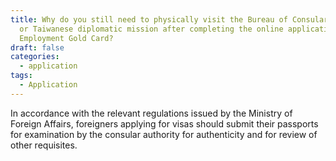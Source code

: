 ```yaml
---
title: Why do you still need to physically visit the Bureau of Consular Affairs
  or Taiwanese diplomatic mission after completing the online application for
  Employment Gold Card?
draft: false
categories:
  - application
tags:
  - Application
---
```

In accordance with the relevant regulations issued by the Ministry of Foreign Affairs, foreigners applying for visas should submit their passports for examination by the consular authority for authenticity and for review of other requisites.